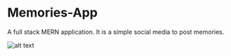 # Memories-App
A full stack MERN application. It is a simple social media to post memories.

![alt text](https://github.com/cpruz/Memories-App/Screenshot(61).png?raw=true)
